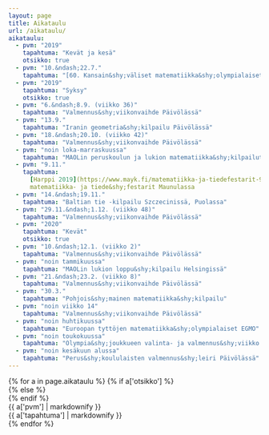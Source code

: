 ```yaml
---
layout: page
title: Aikataulu
url: /aikataulu/
aikataulu:
  - pvm: "2019"
    tapahtuma: "Kevät ja kesä"
    otsikko: true
  - pvm: "10.&ndash;22.7."
    tapahtuma: "[60. Kansain&shy;väliset matematiikka&shy;olympialaiset](https://www.imo2019.uk/) Bathissa, Yhdisty&shy;neessä Kuningas&shy;kunnassa"
  - pvm: "2019"
    tapahtuma: "Syksy"
    otsikko: true
  - pvm: "6.&ndash;8.9. (viikko 36)"
    tapahtuma: "Valmennus&shy;viikonvaihde Päivölässä"
  - pvm: "13.9."
    tapahtuma: "Iranin geometria&shy;kilpailu Päivölässä"
  - pvm: "18.&ndash;20.10. (viikko 42)"
    tapahtuma: "Valmennus&shy;viikonvaihde Päivölässä"
  - pvm: "noin loka-marraskuussa"
    tapahtuma: "MAOLin peruskoulun ja lukion matematiikka&shy;kilpailut"
  - pvm: "9.11."
    tapahtuma:
      [Harppi 2019](https://www.mayk.fi/matematiikka-ja-tiedefestarit-9-11-2019/) &ndash;
      matematiikka- ja tiede&shy;festarit Maunulassa
  - pvm: "14.&ndash;19.11."
    tapahtuma: "Baltian tie -kilpailu Szczecinissä, Puolassa"
  - pvm: "29.11.&ndash;1.12. (viikko 48)"
    tapahtuma: "Valmennus&shy;viikonvaihde Päivölässä"
  - pvm: "2020"
    tapahtuma: "Kevät"
    otsikko: true
  - pvm: "10.&ndash;12.1. (viikko 2)"
    tapahtuma: "Valmennus&shy;viikonvaihde Päivölässä"
  - pvm: "noin tammikuussa"
    tapahtuma: "MAOLin lukion loppu&shy;kilpailu Helsingissä"
  - pvm: "21.&ndash;23.2. (viikko 8)"
    tapahtuma: "Valmennus&shy;viikonvaihde Päivölässä"
  - pvm: "30.3."
    tapahtuma: "Pohjois&shy;mainen matematiikka&shy;kilpailu"
  - pvm: "noin viikko 14"
    tapahtuma: "Valmennus&shy;viikonvaihde Päivölässä"
  - pvm: "noin huhtikuussa"
    tapahtuma: "Euroopan tyttöjen matematiikka&shy;olympialaiset EGMO"
  - pvm: "noin toukokuussa"
    tapahtuma: "Olympia&shy;joukkueen valinta- ja valmennus&shy;viikko Päivölässä"
  - pvm: "noin kesäkuun alussa"
    tapahtuma: "Perus&shy;koululaisten valmennus&shy;leiri Päivölässä"
---
```

<div class="list-group">
{% for a in page.aikataulu %}
{% if a['otsikko'] %}<div class="list-group-item-info row">{% else %}<div class="list-group-item row">{% endif %}
<div class="col-sm-3">{{ a['pvm'] | markdownify }}</div>
<div class="col-sm-9">{{ a['tapahtuma'] | markdownify }}</div>
</div>
{% endfor %}
</div>
